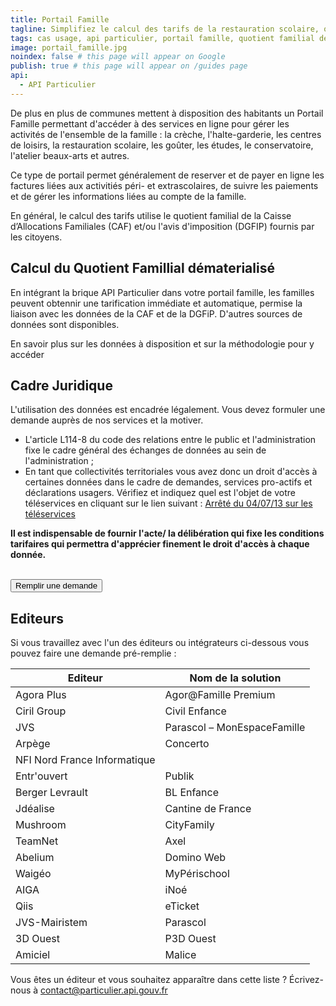 ```yaml
---
title: Portail Famille
tagline: Simplifiez le calcul des tarifs de la restauration scolaire, ou des activités périscolaires ou municipales dans votre colllectivité
tags: cas usage, api particulier, portail famille, quotient familial dématérialisé, tarification restauration scolaire, tarification activités périscolaires
image: portail_famille.jpg
noindex: false # this page will appear on Google
publish: true # this page will appear on /guides page
api:
  - API Particulier
---
```


De plus en plus de communes mettent à disposition des habitants un Portail Famille permettant d'accéder à des services en ligne pour gérer les activités de l'ensemble de la famille : la crèche, l'halte-garderie, les centres de loisirs, la restauration scolaire, les goûter, les études, le conservatoire, l'atelier beaux-arts et autres.

Ce type de portail permet généralement de reserver et de payer en ligne les factures liées aux activitiés péri- et extrascolaires, de suivre les paiements et de gérer les informations liées au compte de la famille.

En général, le calcul des tarifs utilise le quotient familial de la Caisse d’Allocations Familiales (CAF) et/ou l'avis d'imposition (DGFIP) fournis par les citoyens.

## Calcul du Quotient Famillial dématerialisé

En intégrant la brique API Particulier dans votre portail famille,  les familles peuvent obtennir une tarification immédiate et automatique, permise la liaison avec les données de la CAF et de la DGFiP. D'autres sources de données sont disponibles.

En savoir plus sur les <External href="https://api.gouv.fr/les-api/api-particulier#donnees-accessibles-dans-l'api-particulier">données à disposition</External> et sur la <External href="https://api.gouv.fr/les-api/api-particulier#que-dois-je-faire-pour-utiliser-l'api-particulier-?">méthodologie pour y accéder</External>    


## Cadre Juridique

L'utilisation des données est encadrée légalement. Vous devez formuler une demande auprès de nos services et la motiver.

- L'article L114-8 du code des relations entre le public et l'administration fixe le cadre général des échanges de données au sein de l'administration ;
- En tant que collectivités territoriales vous avez donc un droit d'accès à certaines données dans le cadre de demandes, services pro-actifs et déclarations usagers. Vérifiez et indiquez quel est l'objet de votre téléservices en cliquant sur le lien suivant : [Arrêté du 04/07/13 sur les téléservices](https://www.legifrance.gouv.fr/loda/id/JORFTEXT000027697207/#:~:text=Dans%20les%20r%C3%A9sum%C3%A9s-,Arr%C3%AAt%C3%A9%20du%204%20juillet%202013%20autorisant%20la%20mise%20en%20%C5%93uvre,publiques%20locales%20dont%20ils%20sont)

**Il est indispensable de fournir l'acte/ la délibération qui fixe les conditions tarifaires qui permettra d'apprécier finement le droit d'accès à chaque donnée.**


<br/>
<Button href="https://datapass.api.gouv.fr/api-particulier?demarche=ccas">Remplir une demande</Button>

## Editeurs

Si vous travaillez avec l'un des éditeurs ou intégrateurs ci-dessous vous pouvez faire une demande pré-remplie :

| Editeur                      | Nom de la solution            |
| ---------------------------- | ----------------------------- |
| Agora Plus                   | Agor@Famille Premium          |
| Ciril Group                  | Civil Enfance                 |
| JVS                          | Parascol – MonEspaceFamille   |
| Arpège                       | Concerto                      |
| NFI Nord France Informatique |                               |
| Entr'ouvert                  | Publik                        |
| Berger Levrault              | BL Enfance                    |
| Jdéalise                     | Cantine de France             |
| Mushroom                     | CityFamily                    |
| TeamNet                      | Axel                          |
| Abelium                      | Domino Web                    |
| Waigéo                       | MyPérischool                  |
| AIGA                         | iNoé                          |
| Qiis                         | eTicket                       |
| JVS-Mairistem                | Parascol                      |
| 3D Ouest                     | P3D Ouest                     |
| Amiciel                      | Malice                        |

Vous êtes un éditeur et vous souhaitez apparaître dans cette liste ? Écrivez-nous à [contact@particulier.api.gouv.fr](mailto:contact@particulier.api.gouv.fr)
